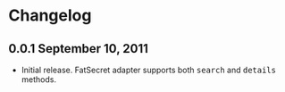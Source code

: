 # Changelog

## 0.0.1  September 10, 2011
* Initial release. FatSecret adapter supports both <tt>search</tt> and <tt>details</tt> methods.